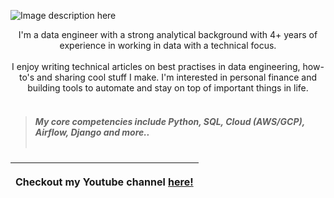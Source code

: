 ![Image description here](https://media.giphy.com/media/oOxSXI5D2cvc6kYSvw/giphy-downsized-large.gif)

<div align="center">
I'm a data engineer with a strong analytical background with 4+ years of experience in working in data with a technical focus. 
</div>
<br>
<div align="center">
I enjoy writing technical articles on best practises in data engineering, how-to's and sharing cool stuff I make. I'm interested in personal finance and building tools to automate and stay on top of important things in life.
</div>
<br>

> ##### My core competencies include Python, SQL, Cloud (AWS/GCP), Airflow, Django and more..  <br> <br>

<table class='tg'>
  <thead>
    <tr>
      <th class='tg-0pky'>
        <div class='center'>
          <p> Checkout my Youtube channel <a href="www.youtube.com">here!</a> </p>
        </div>
      </th>   
    </tr>
  </thead>
</table>
